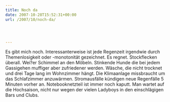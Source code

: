 ```yaml
---
title: Noch da
date: 2007-10-28T15:52:31+00:00
url: /2007/10/noch-da/




---
```

Es gibt mich noch. Interessanterweise ist jede Regenzeit irgendwie durch Themenlosigkeit oder -monotonität gezeichnet. Es regnet. Stockflecken überall. Wei?er Schimmel an den Möbeln. Stinkende Hunde die bei jedem Gassigehen muffiger aber zufriedener werden. Wäsche, die nicht trocknet und drei Tage lang im Wohnzimmer hängt. Die Klimaanlage missbraucht um das Schlafzimmer anzuwärmen. Stromausfälle kündigen neue Regenfälle 5 Minuten vorher an. Notebooknetzteil ist immer noch kaputt. Man wartet auf die Hochsaison, nicht nur wegen der vielen Ladyboys in den einschlägigen Bars und Clubs.
